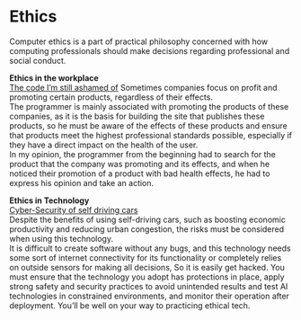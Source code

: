 # Ethics
Computer ethics is a part of practical philosophy concerned with how computing professionals should make decisions regarding professional and social conduct.  
  
**Ethics in the workplace**  
[The code I’m still ashamed of](https://www.freecodecamp.org/news/the-code-im-still-ashamed-of-e4c021dff55e)
Sometimes companies focus on profit and promoting certain products, regardless of their effects.  
The programmer is mainly associated with promoting the products of these companies, as it is the basis for building the site that publishes these products, so he must be aware of the effects of these products and ensure that products meet the highest professional standards possible, especially if they have a direct impact on the health of the user.  
In my opinion, the programmer from the beginning had to search for the product that the company was promoting and its effects, and when he noticed their promotion of a product with bad health effects, he had to express his opinion and take an action.   
  
**Ethics in Technology**  
[Cyber-Security of self driving cars](https://phys.org/news/2017-02-cybersecurity-self-driving-cars.html)  
Despite the benefits of using self-driving cars, such as boosting economic productivity and reducing urban congestion, the risks must be considered when using this technology.    
It is difficult to create software without any bugs, and this technology needs some sort of internet connectivity for its functionality or completely relies on outside sensors for making all decisions, So it is easily get hacked. You must ensure that the technology you adopt has protections in place, apply strong safety and security practices to avoid unintended results and test AI technologies in constrained environments, and monitor their operation after deployment. You’ll be well on your way to practicing ethical tech.    